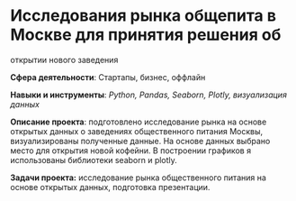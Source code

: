 # Исследования рынка общепита в Москве для принятия решения об
открытии нового заведения

**Сфера деятельности**: Стартапы, бизнес, оффлайн

**Навыки и инструменты**: *Python, Pandas, Seaborn, Plotly, визуализация данных*

**Описание проекта**: подготовлено исследование рынка на основе открытых данных о заведениях общественного питания Москвы, визуализированы полученные данные. На основе данных выбрано место для открытия новой кофейни. В построении графиков я использованы библиотеки seaborn и plotly. 

**Задачи проекта:** исследование рынка общественного питания на основе открытых данных, подготовка презентации.
